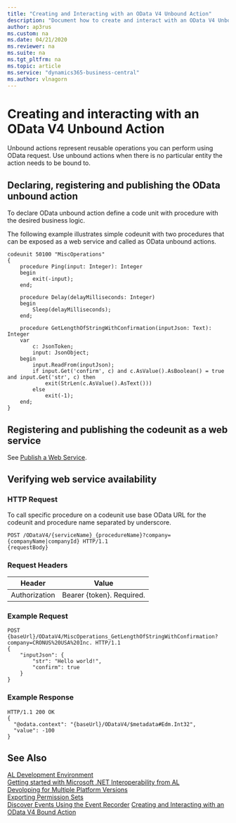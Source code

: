 ```yaml
---
title: "Creating and Interacting with an OData V4 Unbound Action"
description: "Document how to create and interact with an OData V4 Unbound Action in AL."
author: ap3rus
ms.custom: na
ms.date: 04/21/2020
ms.reviewer: na
ms.suite: na
ms.tgt_pltfrm: na
ms.topic: article
ms.service: "dynamics365-business-central"
ms.author: vlnagorn
---
```


# Creating and interacting with an OData V4 Unbound Action

Unbound actions represent reusable operations you can perform using OData request. Use unbound actions when there is no particular entity the action needs to be bound to.

## Declaring, registering and publishing the OData unbound action

To declare OData unbound action define a code unit with procedure with the desired business logic.

The following example illustrates simple codeunit with two procedures that can be exposed as a web service and called as OData unbound actions.

```
codeunit 50100 "MiscOperations"
{
    procedure Ping(input: Integer): Integer
    begin
        exit(-input);
    end;
 
    procedure Delay(delayMilliseconds: Integer)
    begin
        Sleep(delayMilliseconds);
    end;
 
    procedure GetLengthOfStringWithConfirmation(inputJson: Text): Integer
    var
        c: JsonToken;
        input: JsonObject;
    begin
        input.ReadFrom(inputJson);
        if input.Get('confirm', c) and c.AsValue().AsBoolean() = true and input.Get('str', c) then
            exit(StrLen(c.AsValue().AsText()))
        else
            exit(-1);
    end;
}
```

## Registering and publishing the codeunit as a web service

See [Publish a Web Service](/dynamics365/business-central/across-how-publish-web-service).

## Verifying web service availability

### HTTP Request

To call specific procedure on a codeunit use base OData URL for the codeunit and procedure name separated by underscore.

```
POST /ODataV4/{serviceName}_{procedureName}?company={companyName|companyId} HTTP/1.1
{requestBody}
```

### Request Headers

|Header|Value|
|---|---|
|Authorization|Bearer {token}. Required.|

### Example Request

```
POST {baseUrl}/ODataV4/MiscOperations_GetLengthOfStringWithConfirmation?company=CRONUS%20USA%20Inc. HTTP/1.1
{
    "inputJson": {
        "str": "Hello world!",
        "confirm": true
    }
}
```

### Example Response

```
HTTP/1.1 200 OK
{
  "@odata.context": "{baseUrl}/ODataV4/$metadata#Edm.Int32",
  "value": -100
}
```

## See Also
[AL Development Environment](devenv-reference-overview.md)  
[Getting started with Microsoft .NET Interoperability from AL](devenv-get-started-call-dotnet-from-al.md)  
[Devoloping for Multiple Platform Versions](devenv-developing-for-multiple-platform-versions.md)  
[Exporting Permission Sets](devenv-export-permission-sets.md)  
[Discover Events Using the Event Recorder](devenv-events-discoverability.md)
[Creating and Interacting with an OData V4 Bound Action](devenv-creating-and-interacting-with-odatav4-bound-action.md)
